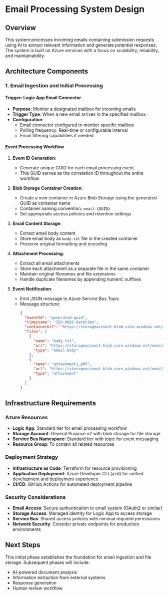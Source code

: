 # Email Processing System Design

## Overview
This system processes incoming emails containing submission requests using AI to extract relevant information and generate potential responses. The system is built on Azure services with a focus on scalability, reliability, and maintainability.

## Architecture Components

### 1. Email Ingestion and Initial Processing

#### Trigger: Logic App Email Connector
- **Purpose**: Monitor a designated mailbox for incoming emails
- **Trigger Type**: When a new email arrives in the specified mailbox
- **Configuration**: 
  - Email connector configured to monitor specific mailbox
  - Polling frequency: Real-time or configurable interval
  - Email filtering capabilities if needed

#### Event Processing Workflow
1. **Event ID Generation**: 
   - Generate unique GUID for each email processing event
   - This GUID serves as the correlation ID throughout the entire workflow

2. **Blob Storage Container Creation**:
   - Create a new container in Azure Blob Storage using the generated GUID as container name
   - Container naming convention: `email-{GUID}`
   - Set appropriate access policies and retention settings

3. **Email Content Storage**:
   - Extract email body content
   - Store email body as `body.txt` file in the created container
   - Preserve original formatting and encoding

4. **Attachment Processing**:
   - Extract all email attachments
   - Store each attachment as a separate file in the same container
   - Maintain original filenames and file extensions
   - Handle duplicate filenames by appending numeric suffixes

5. **Event Notification**:
   - Emit JSON message to Azure Service Bus Topic
   - Message structure:
     ```json
     {
       "eventId": "generated-guid",
       "timestamp": "ISO-8601-datetime",
       "containerUrl": "https://storageaccount.blob.core.windows.net/email-{guid}",
       "files": [
         {
           "name": "body.txt",
           "url": "https://storageaccount.blob.core.windows.net/email-{guid}/body.txt",
           "type": "email-body"
         },
         {
           "name": "attachment1.pdf",
           "url": "https://storageaccount.blob.core.windows.net/email-{guid}/attachment1.pdf",
           "type": "attachment"
         }
       ]
     }
     ```

## Infrastructure Requirements

### Azure Resources
- **Logic App**: Standard tier for email processing workflow
- **Storage Account**: General Purpose v2 with blob storage for file storage
- **Service Bus Namespace**: Standard tier with topic for event messaging
- **Resource Group**: To contain all related resources

### Deployment Strategy
- **Infrastructure as Code**: Terraform for resource provisioning
- **Application Deployment**: Azure Developer CLI (azd) for unified development and deployment experience
- **CI/CD**: GitHub Actions for automated deployment pipeline

### Security Considerations
- **Email Access**: Secure authentication to email system (OAuth2 or similar)
- **Storage Access**: Managed identity for Logic App to access storage
- **Service Bus**: Shared access policies with minimal required permissions
- **Network Security**: Consider private endpoints for production environments

## Next Steps
This initial phase establishes the foundation for email ingestion and file storage. Subsequent phases will include:
- AI-powered document analysis
- Information extraction from external systems
- Response generation
- Human review workflow